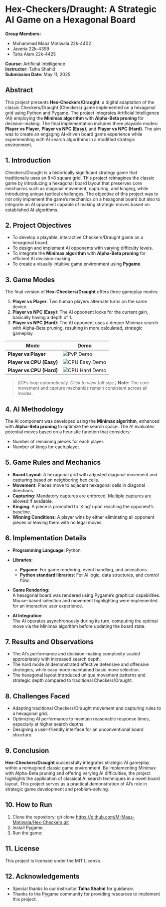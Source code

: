 # Hex-Checkers/Draught: A Strategic AI Game on a Hexagonal Board

**Group Members:**
- Muhammad Maaz Motiwala 22k-4402
- Javeria 22k-4399
- Taha Alam 22k-4425

**Course:** Artificial Intelligence  
**Instructor:** Talha Shahid  
**Submission Date:** May 11, 2025

## Abstract

This project presents **Hex-Checkers/Draught**, a digital adaptation of the classic Checkers/Draught (Checkers) game implemented on a hexagonal grid using Python and Pygame. The project integrates Artificial Intelligence (AI) employing the **Minimax algorithm** with **Alpha-Beta pruning** for decision-making. The final implementation includes three playable modes: **Player vs Player**, **Player vs NPC (Easy)**, and **Player vs NPC (Hard)**. The aim was to create an engaging AI-driven board game experience while experimenting with AI search algorithms in a modified strategic environment.

## 1. Introduction

Checkers/Draught is a historically significant strategy game that traditionally uses an 8×8 square grid. This project reimagines the classic game by introducing a hexagonal board layout that preserves core mechanics such as diagonal movement, capturing, and kinging, while introducing unique tactical challenges. The objective of this project was to not only implement the game’s mechanics on a hexagonal board but also to integrate an AI opponent capable of making strategic moves based on established AI algorithms.

## 2. Project Objectives

- To develop a playable, interactive Checkers/Draught game on a hexagonal board.
- To design and implement AI opponents with varying difficulty levels.
- To integrate the **Minimax algorithm** with **Alpha-Beta pruning** for efficient AI decision-making.
- To create a visually intuitive game environment using **Pygame**.

## 3. Game Modes

The final version of **Hex-Checkers/Draught** offers three gameplay modes:
1. **Player vs Player**: Two human players alternate turns on the same device.
2. **Player vs NPC (Easy)**: The AI opponent looks for the current gain, basically having a depth of 1.
3. **Player vs NPC (Hard)**: The AI opponent uses a deeper Minimax search with Alpha-Beta pruning, resulting in more calculated, strategic gameplay.

| Mode | Demo |
|------|------|
| **Player vs Player** | ![PvP Demo](assets/gifs/pvp.gif) |
| **Player vs CPU (Easy)** | ![CPU Easy Demo](assets/gifs/cpu_easy.gif) |
| **Player vs CPU (Hard)** | ![CPU Hard Demo](assets/gifs/cpu_hard.gif) |

> *(GIFs loop automatically. Click to view full‑size.)*
> **Note:** The core movement and capture mechanics remain consistent across all modes.

## 4. AI Methodology

The AI component was developed using the **Minimax algorithm**, enhanced with **Alpha-Beta pruning** to optimize the search space. The AI evaluates potential moves based on a heuristic function that considers:
- Number of remaining pieces for each player.
- Number of kings for each player.

## 5. Game Rules and Mechanics

- **Board Layout**: A hexagonal grid with adjusted diagonal movement and capturing based on neighboring hex cells.
- **Movement**: Pieces move to adjacent hexagonal cells in diagonal directions.
- **Capturing**: Mandatory captures are enforced. Multiple captures are allowed if available.
- **Kinging**: A piece is promoted to ‘King’ upon reaching the opponent’s baseline.
- **Winning Conditions**: A player wins by either eliminating all opponent pieces or leaving them with no legal moves.

## 6. Implementation Details

- **Programming Language**: Python
- **Libraries**:
  - **Pygame**: For game rendering, event handling, and animations.
  - **Python standard libraries**: For AI logic, data structures, and control flow.
  
- **Game Rendering**:  
  A hexagonal board was rendered using Pygame’s graphical capabilities. Mouse-based selection and movement highlighting were implemented for an interactive user experience.

- **AI Integration**:  
  The AI operates asynchronously during its turn, computing the optimal move via the Minimax algorithm before updating the board state.

## 7. Results and Observations

- The AI’s performance and decision-making complexity scaled appropriately with increased search depth.
- The hard mode AI demonstrated effective defensive and offensive strategies, while easy mode maintained basic move selection.
- The hexagonal layout introduced unique movement patterns and strategic depth compared to traditional Checkers/Draught.

## 8. Challenges Faced

- Adapting traditional Checkers/Draught movement and capturing rules to a hexagonal grid.
- Optimizing AI performance to maintain reasonable response times, especially at higher search depths.
- Designing a user-friendly interface for an unconventional board structure.

## 9. Conclusion

**Hex-Checkers/Draught** successfully integrates strategic AI gameplay within a reimagined classic game environment. By implementing Minimax with Alpha-Beta pruning and offering varying AI difficulties, the project highlights the application of classical AI search techniques in a novel board layout. This project serves as a practical demonstration of AI’s role in strategic game development and problem-solving.

## 10. How to Run

1. Clone the repository: git clone https://github.com/M-Maaz-Motiwala/Hex-Checkers.git
2. Install Pygame.
3. Run the game:


## 11. License

This project is licensed under the MIT License.

## 12. Acknowledgements

- Special thanks to our instructor **Talha Shahid** for guidance.
- Thanks to the Pygame community for providing resources to implement this project.
